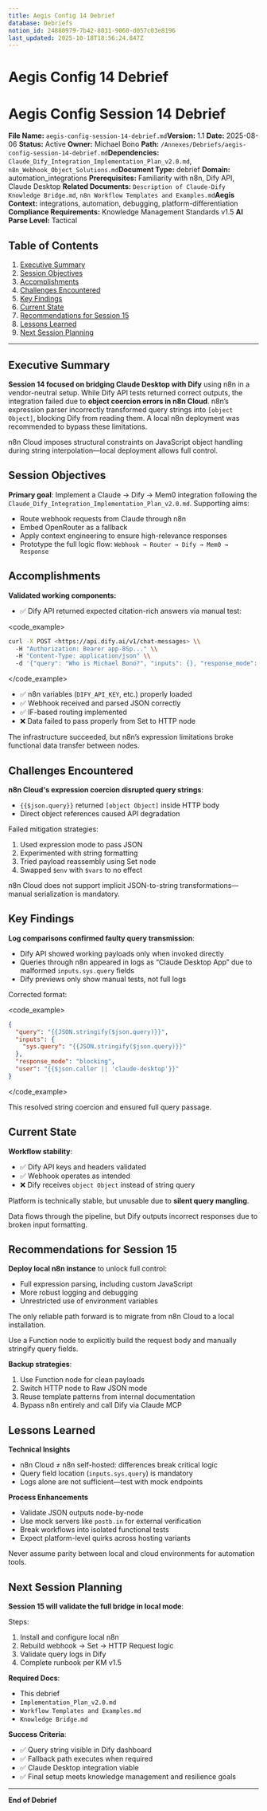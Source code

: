 ```yaml
---
title: Aegis Config 14 Debrief
database: Debriefs
notion_id: 24880979-7b42-8031-9060-d057c03e8196
last_updated: 2025-10-18T18:56:24.847Z
---
```


# Aegis Config 14 Debrief


# Aegis Config Session 14 Debrief


**File Name:** `aegis-config-session-14-debrief.md`**Version:** 1.1
**Date:** 2025-08-06
**Status:** Active
**Owner:** Michael Bono
**Path:** `/Annexes/Debriefs/aegis-config-session-14-debrief.md`**Dependencies:** `Claude_Dify_Integration_Implementation_Plan_v2.0.md`, `n8n_Webhook_Object_Solutions.md`**Document Type:** debrief
**Domain:** automation\_integrations
**Prerequisites:** Familiarity with n8n, Dify API, Claude Desktop
**Related Documents:** `Description of Claude-Dify Knowledge Bridge.md`, `n8n Workflow Templates and Examples.md`**Aegis Context:** integrations, automation, debugging, platform-differentiation
**Compliance Requirements:** Knowledge Management Standards v1.5
**AI Parse Level:** Tactical


## Table of Contents

1. [Executive Summary](https://www.notion.so/240809797b4280f3ad50fd58d92c6fb4?v=240809797b42812e843c000c71be0678&p=248809797b4280319060d057c03e8196&pm=s#executive-summary)
2. [Session Objectives](https://www.notion.so/240809797b4280f3ad50fd58d92c6fb4?v=240809797b42812e843c000c71be0678&p=248809797b4280319060d057c03e8196&pm=s#session-objectives)
3. [Accomplishments](https://www.notion.so/240809797b4280f3ad50fd58d92c6fb4?v=240809797b42812e843c000c71be0678&p=248809797b4280319060d057c03e8196&pm=s#accomplishments)
4. [Challenges Encountered](https://www.notion.so/240809797b4280f3ad50fd58d92c6fb4?v=240809797b42812e843c000c71be0678&p=248809797b4280319060d057c03e8196&pm=s#challenges-encountered)
5. [Key Findings](https://www.notion.so/240809797b4280f3ad50fd58d92c6fb4?v=240809797b42812e843c000c71be0678&p=248809797b4280319060d057c03e8196&pm=s#key-findings)
6. [Current State](https://www.notion.so/240809797b4280f3ad50fd58d92c6fb4?v=240809797b42812e843c000c71be0678&p=248809797b4280319060d057c03e8196&pm=s#current-state)
7. [Recommendations for Session 15](https://www.notion.so/240809797b4280f3ad50fd58d92c6fb4?v=240809797b42812e843c000c71be0678&p=248809797b4280319060d057c03e8196&pm=s#recommendations-for-session-15)
8. [Lessons Learned](https://www.notion.so/240809797b4280f3ad50fd58d92c6fb4?v=240809797b42812e843c000c71be0678&p=248809797b4280319060d057c03e8196&pm=s#lessons-learned)
9. [Next Session Planning](https://www.notion.so/240809797b4280f3ad50fd58d92c6fb4?v=240809797b42812e843c000c71be0678&p=248809797b4280319060d057c03e8196&pm=s#next-session-planning)

---


## Executive Summary


**Session 14 focused on bridging Claude Desktop with Dify** using n8n in a vendor-neutral setup. While Dify API tests returned correct outputs, the integration failed due to **object coercion errors in n8n Cloud**. n8n’s expression parser incorrectly transformed query strings into `[object Object]`, blocking Dify from reading them. A local n8n deployment was recommended to bypass these limitations.


<important>


n8n Cloud imposes structural constraints on JavaScript object handling during string interpolation—local deployment allows full control.


</important>


## Session Objectives


**Primary goal**: Implement a Claude → Dify → Mem0 integration following the `Claude_Dify_Integration_Implementation_Plan_v2.0.md`.
Supporting aims:

- Route webhook requests from Claude through n8n
- Embed OpenRouter as a fallback
- Apply context engineering to ensure high-relevance responses
- Prototype the full logic flow: `Webhook → Router → Dify → Mem0 → Response`

## Accomplishments


**Validated working components:**

- ✅ Dify API returned expected citation-rich answers via manual test:

\<code\_example>


```bash
curl -X POST <https://api.dify.ai/v1/chat-messages> \\
  -H "Authorization: Bearer app-8Sp..." \\
  -H "Content-Type: application/json" \\
  -d '{"query": "Who is Michael Bono?", "inputs": {}, "response_mode": "blocking", "user": "direct-test"}'
```


\</code\_example>

- ✅ n8n variables (`DIFY_API_KEY`, etc.) properly loaded
- ✅ Webhook received and parsed JSON correctly
- ✅ IF-based routing implemented
- ❌ Data failed to pass properly from Set to HTTP node

<thinking>


The infrastructure succeeded, but n8n’s expression limitations broke functional data transfer between nodes.


</thinking>


## Challenges Encountered


**n8n Cloud's expression coercion disrupted query strings**:

- `{{$json.query}}` returned `[object Object]` inside HTTP body
- Direct object references caused API degradation

Failed mitigation strategies:

1. Used expression mode to pass JSON
2. Experimented with string formatting
3. Tried payload reassembly using Set node
4. Swapped `$env` with `$vars` to no effect

<important>


n8n Cloud does not support implicit JSON-to-string transformations—manual serialization is mandatory.


</important>


## Key Findings


**Log comparisons confirmed faulty query transmission**:

- Dify API showed working payloads only when invoked directly
- Queries through n8n appeared in logs as “Claude Desktop App” due to malformed `inputs.sys.query` fields
- Dify previews only show manual tests, not full logs

Corrected format:


\<code\_example>


```json
{
  "query": "{{JSON.stringify($json.query)}}",
  "inputs": {
    "sys.query": "{{JSON.stringify($json.query)}}"
  },
  "response_mode": "blocking",
  "user": "{{$json.caller || 'claude-desktop'}}"
}
```


\</code\_example>


This resolved string coercion and ensured full query passage.


## Current State


**Workflow stability**:

- ✅ Dify API keys and headers validated
- ✅ Webhook operates as intended
- ❌ Dify receives `object Object` instead of string query

Platform is technically stable, but unusable due to **silent query mangling**.


<context>


Data flows through the pipeline, but Dify outputs incorrect responses due to broken input formatting.


</context>


## Recommendations for Session 15


**Deploy local n8n instance** to unlock full control:

- Full expression parsing, including custom JavaScript
- More robust logging and debugging
- Unrestricted use of environment variables

<answer>


The only reliable path forward is to migrate from n8n Cloud to a local installation.


</answer>


<example>


Use a Function node to explicitly build the request body and manually stringify query fields.


</example>


**Backup strategies**:

1. Use Function node for clean payloads
2. Switch HTTP node to Raw JSON mode
3. Reuse template patterns from internal documentation
4. Bypass n8n entirely and call Dify via Claude MCP

## Lessons Learned


**Technical Insights**

- n8n Cloud ≠ n8n self-hosted: differences break critical logic
- Query field location (`inputs.sys.query`) is mandatory
- Logs alone are not sufficient—test with mock endpoints

**Process Enhancements**

- Validate JSON outputs node-by-node
- Use mock servers like `postb.in` for external verification
- Break workflows into isolated functional tests
- Expect platform-level quirks across hosting variants

<important>


Never assume parity between local and cloud environments for automation tools.


</important>


## Next Session Planning


**Session 15 will validate the full bridge in local mode**:


Steps:

1. Install and configure local n8n
2. Rebuild webhook → Set → HTTP Request logic
3. Validate query logs in Dify
4. Complete runbook per KM v1.5

**Required Docs**:

- This debrief
- `Implementation_Plan_v2.0.md`
- `Workflow Templates and Examples.md`
- `Knowledge Bridge.md`

**Success Criteria**:

- ✅ Query string visible in Dify dashboard
- ✅ Fallback path executes when required
- ✅ Claude Desktop integration viable
- ✅ Final setup meets knowledge management and resilience goals

---


**End of Debrief**

